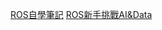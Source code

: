 [ROS自學筆記](https://ithelp.ithome.com.tw/users/20112348/ironman/1965?page=1)
[ROS新手挑戰AI&Data](https://ithelp.ithome.com.tw/articles/10215412)
